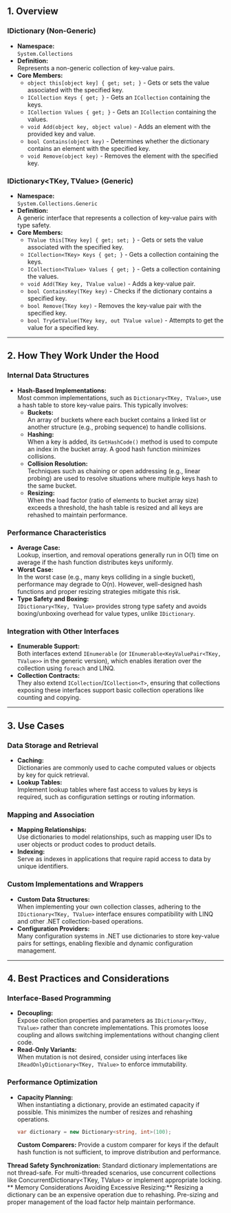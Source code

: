 ## 1. Overview

### IDictionary (Non-Generic)
- **Namespace:**  
  `System.Collections`
- **Definition:**  
  Represents a non-generic collection of key-value pairs.
- **Core Members:**
  - `object this[object key] { get; set; }` - Gets or sets the value associated with the specified key.
  - `ICollection Keys { get; }` - Gets an `ICollection` containing the keys.
  - `ICollection Values { get; }` - Gets an `ICollection` containing the values.
  - `void Add(object key, object value)` - Adds an element with the provided key and value.
  - `bool Contains(object key)` - Determines whether the dictionary contains an element with the specified key.
  - `void Remove(object key)` - Removes the element with the specified key.

### IDictionary<TKey, TValue> (Generic)
- **Namespace:**  
  `System.Collections.Generic`
- **Definition:**  
  A generic interface that represents a collection of key-value pairs with type safety.
- **Core Members:**
  - `TValue this[TKey key] { get; set; }` - Gets or sets the value associated with the specified key.
  - `ICollection<TKey> Keys { get; }` - Gets a collection containing the keys.
  - `ICollection<TValue> Values { get; }` - Gets a collection containing the values.
  - `void Add(TKey key, TValue value)` - Adds a key-value pair.
  - `bool ContainsKey(TKey key)` - Checks if the dictionary contains a specified key.
  - `bool Remove(TKey key)` - Removes the key-value pair with the specified key.
  - `bool TryGetValue(TKey key, out TValue value)` - Attempts to get the value for a specified key.

---

## 2. How They Work Under the Hood

### Internal Data Structures
- **Hash-Based Implementations:**  
  Most common implementations, such as `Dictionary<TKey, TValue>`, use a hash table to store key-value pairs. This typically involves:
  - **Buckets:**  
    An array of buckets where each bucket contains a linked list or another structure (e.g., probing sequence) to handle collisions.
  - **Hashing:**  
    When a key is added, its `GetHashCode()` method is used to compute an index in the bucket array. A good hash function minimizes collisions.
  - **Collision Resolution:**  
    Techniques such as chaining or open addressing (e.g., linear probing) are used to resolve situations where multiple keys hash to the same bucket.
  - **Resizing:**  
    When the load factor (ratio of elements to bucket array size) exceeds a threshold, the hash table is resized and all keys are rehashed to maintain performance.

### Performance Characteristics
- **Average Case:**  
  Lookup, insertion, and removal operations generally run in O(1) time on average if the hash function distributes keys uniformly.
- **Worst Case:**  
  In the worst case (e.g., many keys colliding in a single bucket), performance may degrade to O(n). However, well-designed hash functions and proper resizing strategies mitigate this risk.
- **Type Safety and Boxing:**  
  `IDictionary<TKey, TValue>` provides strong type safety and avoids boxing/unboxing overhead for value types, unlike `IDictionary`.

### Integration with Other Interfaces
- **Enumerable Support:**  
  Both interfaces extend `IEnumerable` (or `IEnumerable<KeyValuePair<TKey, TValue>>` in the generic version), which enables iteration over the collection using `foreach` and LINQ.
- **Collection Contracts:**  
  They also extend `ICollection`/`ICollection<T>`, ensuring that collections exposing these interfaces support basic collection operations like counting and copying.

---

## 3. Use Cases

### Data Storage and Retrieval
- **Caching:**  
  Dictionaries are commonly used to cache computed values or objects by key for quick retrieval.
- **Lookup Tables:**  
  Implement lookup tables where fast access to values by keys is required, such as configuration settings or routing information.

### Mapping and Association
- **Mapping Relationships:**  
  Use dictionaries to model relationships, such as mapping user IDs to user objects or product codes to product details.
- **Indexing:**  
  Serve as indexes in applications that require rapid access to data by unique identifiers.

### Custom Implementations and Wrappers
- **Custom Data Structures:**  
  When implementing your own collection classes, adhering to the `IDictionary<TKey, TValue>` interface ensures compatibility with LINQ and other .NET collection-based operations.
- **Configuration Providers:**  
  Many configuration systems in .NET use dictionaries to store key-value pairs for settings, enabling flexible and dynamic configuration management.

---

## 4. Best Practices and Considerations

### Interface-Based Programming
- **Decoupling:**  
  Expose collection properties and parameters as `IDictionary<TKey, TValue>` rather than concrete implementations. This promotes loose coupling and allows switching implementations without changing client code.
- **Read-Only Variants:**  
  When mutation is not desired, consider using interfaces like `IReadOnlyDictionary<TKey, TValue>` to enforce immutability.

### Performance Optimization
- **Capacity Planning:**  
  When instantiating a dictionary, provide an estimated capacity if possible. This minimizes the number of resizes and rehashing operations.
  ```csharp
  var dictionary = new Dictionary<string, int>(100);
  ```

  **Custom Comparers:**
Provide a custom comparer for keys if the default hash function is not sufficient, to improve distribution and performance.

**Thread Safety
Synchronization:**
Standard dictionary implementations are not thread-safe. For multi-threaded scenarios, use concurrent collections like ConcurrentDictionary<TKey, TValue> or implement appropriate locking.
**
Memory Considerations
Avoiding Excessive Resizing:**
Resizing a dictionary can be an expensive operation due to rehashing. Pre-sizing and proper management of the load factor help maintain performance.